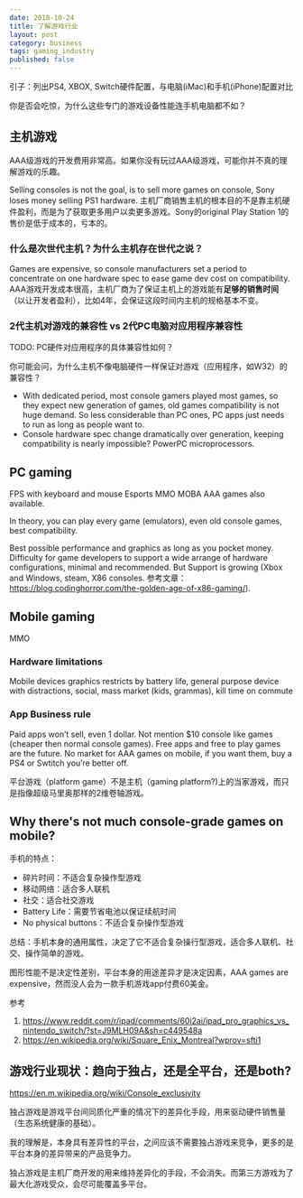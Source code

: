 ```yaml
---
date: 2018-10-24
title: 了解游戏行业
layout: post
category: business
tags: gaming_industry
published: false
---
```


引子：列出PS4, XBOX, Switch硬件配置，与电脑(iMac)和手机(iPhone)配置对比

你是否会吃惊，为什么这些专门的游戏设备性能连手机电脑都不如？

## 主机游戏
AAA级游戏的开发费用非常高。如果你没有玩过AAA级游戏，可能你并不真的理解游戏的乐趣。

Selling consoles is not the goal, is to sell more games on console, Sony loses money selling PS1 hardware.
主机厂商销售主机的根本目的不是靠主机硬件盈利，而是为了获取更多用户以卖更多游戏。Sony的original Play Station 1的售价是低于成本的，亏本的。

### 什么是次世代主机？为什么主机存在世代之说？
Games are expensive, so console manufacturers set a period to concentrate on one hardware spec to ease game dev cost on compatibility. 
AAA游戏开发成本很高，主机厂商为了保证主机上的游戏能有**足够的销售时间**（以让开发者盈利），比如4年，会保证这段时间内主机的规格基本不变。

### 2代主机对游戏的兼容性 vs 2代PC电脑对应用程序兼容性
TODO: PC硬件对应用程序的具体兼容性如何？

你可能会问，为什么主机不像电脑硬件一样保证对游戏（应用程序，如W32）的兼容性？

- With dedicated period, most console gamers played most games, so they expect new generation of games, old games compatibility is not huge demand. So less considerable than PC ones, PC apps just needs to run as long as people want to.
- Console hardware spec change dramatically over generation, keeping compatibility is nearly impossible? PowerPC microprocessors.

## PC gaming
FPS with keyboard and mouse
Esports
MMO
MOBA
AAA games also available.

In theory, you can play every game (emulators), even old console games, best compatibility.

Best possible performance and graphics as long as you pocket money. Difficulty for game developers to support a wide arrange of hardware configurations, minimal and recommended. But Support is growing (Xbox and Windows, steam, X86 consoles. 参考文章：https://blog.codinghorror.com/the-golden-age-of-x86-gaming/).

## Mobile gaming
MMO

### Hardware limitations
Mobile devices graphics restricts by battery life, general purpose device with distractions, social, mass market (kids, grammas), kill time on commute

### App Business rule
Paid apps won’t sell, even 1 dollar. Not mention $10 console like games (cheaper then normal console games). Free apps and free to play games are the future.
No market for AAA games on mobile, if you want them, buy a PS4 or Swtitch you’re better off.


平台游戏（platform game）不是主机（gaming platform?)上的当家游戏，而只是指像超级马里奥那样的2维卷轴游戏。


## Why there's not much console-grade games on mobile?

手机的特点：

- 碎片时间：不适合复杂操作型游戏
- 移动网络：适合多人联机
- 社交：适合社交游戏
- Battery Life：需要节省电池以保证续航时间
- No physical buttons：不适合复杂操作型游戏

总结：手机本身的通用属性，决定了它不适合复杂操行型游戏，适合多人联机、社交、操作简单的游戏。


图形性能不是决定性差别，平台本身的用途差异才是决定因素，AAA games are expensive，然而没人会为一款手机游戏app付费60美金。

参考
1. https://www.reddit.com/r/ipad/comments/60i2ai/ipad_pro_graphics_vs_nintendo_switch/?st=J9MLH09A&sh=c449548a
2. https://en.wikipedia.org/wiki/Square_Enix_Montreal?wprov=sfti1


## 游戏行业现状：趋向于独占，还是全平台，还是both?

https://en.m.wikipedia.org/wiki/Console_exclusivity

独占游戏是游戏平台间同质化严重的情况下的差异化手段，用来驱动硬件销售量（生态系统健康的基础）。

我的理解是，本身具有差异性的平台，之间应该不需要独占游戏来竞争，更多的是平台本身的差异带来的产品竞争力。

独占游戏是主机厂商开发的用来维持差异化的手段，不会消失。而第三方游戏为了最大化游戏受众，会尽可能覆盖多平台。
